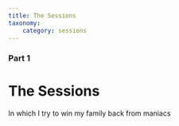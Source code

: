 ```yaml
---
title: The Sessions
taxonomy:
    category: sessions
---
```


### Part 1

# The Sessions

In which I try to win my family back from maniacs
